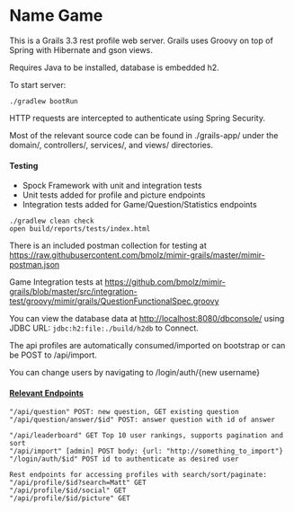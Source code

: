 # Name Game

This is a Grails 3.3 rest profile web server. Grails uses Groovy on top of Spring with Hibernate and gson views.

Requires Java to be installed, database is embedded h2.

To start server:
```
./gradlew bootRun
```

HTTP requests are intercepted to authenticate using Spring Security.

Most of the relevant source code can be found in ./grails-app/ under the domain/, controllers/, services/, and views/ directories.

#### Testing
- Spock Framework with unit and integration tests
- Unit tests added for profile and picture endpoints
- Integration tests added for Game/Question/Statistics endpoints
```
./gradlew clean check
open build/reports/tests/index.html

```
There is an included postman collection for testing at https://raw.githubusercontent.com/bmolz/mimir-grails/master/mimir-postman.json

Game Integration tests at https://github.com/bmolz/mimir-grails/blob/master/src/integration-test/groovy/mimir/grails/QuestionFunctionalSpec.groovy

You can view the database data at <http://localhost:8080/dbconsole/> using JDBC URL:
`jdbc:h2:file:./build/h2db` to Connect.

The api profiles are automatically consumed/imported on bootstrap or can be POST to /api/import.

You can change users by navigating to /login/auth/{new username}

#### [Relevant Endpoints](https://github.com/bmolz/mimir-grails/blob/master/grails-app/controllers/mimir/grails/UrlMappings.groovy)
```
"/api/question" POST: new question, GET existing question
"/api/question/answer/$id" POST: answer question with id of answer

"/api/leaderboard" GET Top 10 user rankings, supports pagination and sort
"/api/import" [admin] POST body: {url: "http://something_to_import"}
"/login/auth/$id" POST id to authenticate as desired user

Rest endpoints for accessing profiles with search/sort/paginate:
"/api/profile/$id?search=Matt" GET
"/api/profile/$id/social" GET
"/api/profile/$id/picture" GET
```
